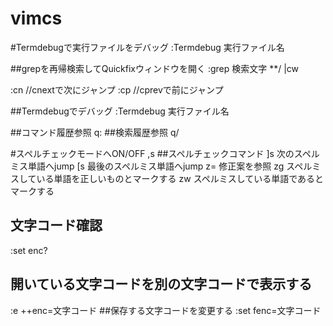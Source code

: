 # vimcs

#Termdebugで実行ファイルをデバッグ
:Termdebug 実行ファイル名

##grepを再帰検索してQuickfixウィンドウを開く
:grep 検索文字 **/ |cw

:cn //cnextで次にジャンプ 
:cp //cprevで前にジャンプ

##Termdebugでデバッグ
:Termdebug 実行ファイル名

##コマンド履歴参照
q:
##検索履歴参照
q/

#スペルチェックモードへON/OFF
,s
##スペルチェックコマンド
]s  次のスペルミス単語へjump
[s  最後のスペルミス単語へjump
z=  修正案を参照
zg  スペルミスしている単語を正しいものとマークする
zw  スペルミスしている単語であるとマークする

## 文字コード確認
:set enc?
## 開いている文字コードを別の文字コードで表示する
:e ++enc=文字コード
##保存する文字コードを変更する
:set fenc=文字コード
